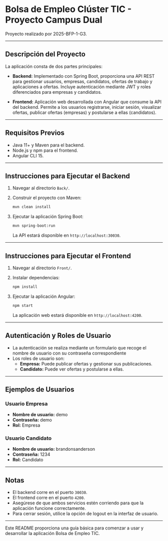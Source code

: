 # Bolsa de Empleo Clúster TIC - Proyecto Campus Dual

Proyecto realizado por 2025-BFP-1-G3.

---

## Descripción del Proyecto

La aplicación consta de dos partes principales:

- **Backend:** Implementado con Spring Boot, proporciona una API REST para gestionar usuarios, empresas, candidatos, ofertas de trabajo y aplicaciones a ofertas. Incluye autenticación mediante JWT y roles diferenciados para empresas y candidatos.

- **Frontend:** Aplicación web desarrollada con Angular que consume la API del backend. Permite a los usuarios registrarse, iniciar sesión, visualizar ofertas, publicar ofertas (empresas) y postularse a ellas (candidatos).

---

## Requisitos Previos

- Java 11+ y Maven para el backend.
- Node.js y npm para el frontend.
- Angular CLI 15.

---

## Instrucciones para Ejecutar el Backend

1. Navegar al directorio `Back/`.
2. Construir el proyecto con Maven:

   ```bash
   mvn clean install
   ```

3. Ejecutar la aplicación Spring Boot:

   ```bash
   mvn spring-boot:run
   ```

   La API estará disponible en `http://localhost:30030`.

---

## Instrucciones para Ejecutar el Frontend

1. Navegar al directorio `Front/`.
2. Instalar dependencias:

   ```bash
   npm install
   ```

3. Ejecutar la aplicación Angular:

   ```bash
   npm start
   ```

   La aplicación web estará disponible en `http://localhost:4200`.

---

## Autenticación y Roles de Usuario

- La autenticación se realiza mediante un formulario que recoge el nombre de usuario con su contraseña correspondiente
- Los roles de usuario son:
  - **Empresa:** Puede publicar ofertas y gestionar sus publicaciones.
  - **Candidato:** Puede ver ofertas y postularse a ellas.

---

## Ejemplos de Usuarios

### Usuario Empresa

- **Nombre de usuario:** demo
- **Contraseña:** demo
- **Rol:** Empresa

### Usuario Candidato

- **Nombre de usuario:** brandonsanderson
- **Contraseña:** 1234
- **Rol:** Candidato

---

## Notas

- El backend corre en el puerto `30030`.
- El frontend corre en el puerto `4200`.
- Asegúrese de que ambos servicios estén corriendo para que la aplicación funcione correctamente.
- Para cerrar sesión, utilice la opción de logout en la interfaz de usuario.

---

Este README proporciona una guía básica para comenzar a usar y desarrollar la aplicación Bolsa de Empleo TIC.
